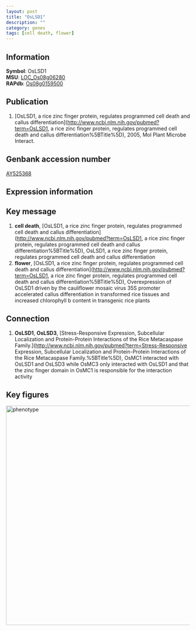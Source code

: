 ```yaml
---
layout: post
title: "OsLSD1"
description: ""
category: genes
tags: [cell death, flower]
---
```


## Information
__Symbol__: OsLSD1  
__MSU__: [LOC_Os08g06280](http://rice.plantbiology.msu.edu/cgi-bin/ORF_infopage.cgi?orf=LOC_Os08g06280)  
__RAPdb__: [Os08g0159500](http://rapdb.dna.affrc.go.jp/viewer/gbrowse_details/irgsp1?name=Os08g0159500)  

## Publication
1. [OsLSD1, a rice zinc finger protein, regulates programmed cell death and callus differentiation](http://www.ncbi.nlm.nih.gov/pubmed?term=OsLSD1, a rice zinc finger protein, regulates programmed cell death and callus differentiation%5BTitle%5D), 2005, Mol Plant Microbe Interact.

## Genbank accession number
[AY525368](http://www.ncbi.nlm.nih.gov/nuccore/AY525368)  

## Expression information

## Key message
1. __cell death__, [OsLSD1, a rice zinc finger protein, regulates programmed cell death and callus differentiation](http://www.ncbi.nlm.nih.gov/pubmed?term=OsLSD1, a rice zinc finger protein, regulates programmed cell death and callus differentiation%5BTitle%5D), OsLSD1, a rice zinc finger protein, regulates programmed cell death and callus differentiation
2. __flower__, [OsLSD1, a rice zinc finger protein, regulates programmed cell death and callus differentiation](http://www.ncbi.nlm.nih.gov/pubmed?term=OsLSD1, a rice zinc finger protein, regulates programmed cell death and callus differentiation%5BTitle%5D),  Overexpression of OsLSD1 driven by the cauliflower mosaic virus 35S promoter accelerated callus differentiation in transformed rice tissues and increased chlorophyll b content in transgenic rice plants

## Connection
1. __OsLSD1__, __OsLSD3__, [Stress-Responsive Expression, Subcellular Localization and Protein-Protein Interactions of the Rice Metacaspase Family.](http://www.ncbi.nlm.nih.gov/pubmed?term=Stress-Responsive Expression, Subcellular Localization and Protein-Protein Interactions of the Rice Metacaspase Family.%5BTitle%5D),  OsMC1 interacted with OsLSD1 and OsLSD3 while OsMC3 only interacted with OsLSD1 and that the zinc finger domain in OsMC1 is responsible for the interaction activity

## Key figures
<img src="http://ricencode.github.io/images/OsLSD1.pheno.png" alt="phenotype"  style="width: 600px;"/>



